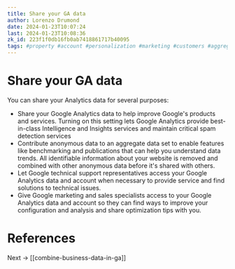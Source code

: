 ```yaml
---
title: Share your GA data
author: Lorenzo Drumond
date: 2024-01-23T10:07:24
last: 2024-01-23T10:08:36
zk_id: 223f1f0db16fb0ab7418861717b40095
tags: #property #account #personalization #marketing #customers #aggregated #privacy #website #reports #scope #sales #conditions #audience #valuable #data_stream #google #segment #dynamic #time #advertising #sequence #ga4 #mobile #models #static #data #tag #analytics
---
```



# Share your GA data
You can share your Analytics data for several purposes:
- Share your Google Analytics data to help improve Google's products and services. Turning on this setting lets Google Analytics provide best-in-class Intelligence and Insights services and maintain critical spam detection services
- Contribute anonymous data to an aggregate data set to enable features like benchmarking and publications that can help you understand data trends. All identifiable information about your website is removed and combined with other anonymous data before it's shared with others.
- Let Google technical support representatives access your Google Analytics data and account when necessary to provide service and find solutions to technical issues.
- Give Google marketing and sales specialists access to your Google Analytics data and account so they can find ways to improve your configuration and analysis and share optimization tips with you.

# References

Next -> [[combine-business-data-in-ga]]
